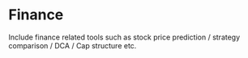 # Finance
Include finance related tools such as stock price prediction / strategy comparison / DCA / Cap structure etc.